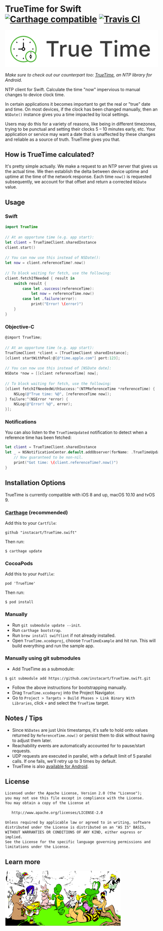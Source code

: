 # TrueTime for Swift [![Carthage compatible](https://img.shields.io/badge/Carthage-compatible-4BC51D.svg?style=flat)](https://github.com/Carthage/Carthage) [![Travis CI](https://travis-ci.org/instacart/TrueTime.swift.svg?branch=master)](https://travis-ci.org/instacart/TrueTime.swift)

![TrueTime](truetime.png "TrueTime for Swift")

*Make sure to check out our counterpart too: [TrueTime](https://github.com/instacart/truetime-android), an NTP library for Android.*

NTP client for Swift. Calculate the time "now" impervious to manual changes to device clock time.

In certain applications it becomes important to get the real or "true" date and time. On most devices, if the clock has been changed manually, then an `NSDate()` instance gives you a time impacted by local settings.

Users may do this for a variety of reasons, like being in different timezones, trying to be punctual and setting their clocks 5 – 10 minutes early, etc. Your application or service may want a date that is unaffected by these changes and reliable as a source of truth. TrueTime gives you that.

## How is TrueTime calculated?

It's pretty simple actually. We make a request to an NTP server that gives us the actual time. We then establish the delta between device uptime and uptime at the time of the network response. Each time `now()` is requested subsequently, we account for that offset and return a corrected `NSDate` value.

## Usage

### Swift
```swift
import TrueTime

// At an opportune time (e.g. app start):
let client = TrueTimeClient.sharedInstance
client.start()

// You can now use this instead of NSDate():
let now = client.referenceTime?.now()

// To block waiting for fetch, use the following:
client.fetchIfNeeded { result in
    switch result {
        case let .success(referenceTime):
            let now = referenceTime.now()
        case let .failure(error):
            print("Error! \(error)")
    }
}
```
### Objective-C
```objective-c
@import TrueTime;

// At an opportune time (e.g. app start):
TrueTimeClient *client = [TrueTimeClient sharedInstance];
[client startWithPool:@[@"time.apple.com"] port:123];

// You can now use this instead of [NSDate date]:
NSDate *now = [[client referenceTime] now];

// To block waiting for fetch, use the following:
[client fetchIfNeededWithSuccess:^(NTPReferenceTime *referenceTime) {
    NSLog(@"True time: %@", [referenceTime now]);
} failure:^(NSError *error) {
    NSLog(@"Error! %@", error);
}];
```

### Notifications

You can also listen to the `TrueTimeUpdated` notification to detect when a reference time has been fetched:

```swift
let client = TrueTimeClient.sharedInstance
let _ = NSNotificationCenter.default.addObserver(forName: .TrueTimeUpdated, object: client) { _ in
    // Now guaranteed to be non-nil.
    print("Got time: \(client.referenceTime?.now()")
}
```

## Installation Options

TrueTime is currently compatible with iOS 8 and up, macOS 10.10 and tvOS 9.

### [Carthage](https://github.com/Carthage/Carthage) (recommended)

Add this to your `Cartfile`:

```
github "instacart/TrueTime.swift"
```

Then run:
```
$ carthage update
```

### CocoaPods

Add this to your `Podfile`:

```
pod 'TrueTime'
```

Then run:
```
$ pod install
```

### Manually

* Run `git submodule update --init`.
* Run `carthage bootstrap`.
* Run `brew install swiftlint` if not already installed.
* Open `TrueTime.xcodeproj`, choose `TrueTimeExample` and hit run. This will build everything and run the sample app.

### Manually using git submodules

* Add TrueTime as a submodule:

```
$ git submodule add https://github.com/instacart/TrueTime.swift.git
```

* Follow the above instructions for bootstrapping manually.
* Drag `TrueTime.xcodeproj` into the Project Navigator.
* Go to `Project > Targets > Build Phases > Link Binary With Libraries`, click `+` and select the `TrueTime` target.

## Notes / Tips

* Since `NSDates` are just Unix timestamps, it's safe to hold onto values returned by `ReferenceTime.now()` or persist them to disk without having to adjust them later.
* Reachability events are automatically accounted for to pause/start requests.
* UDP requests are executed in parallel, with a default limit of 5 parallel calls. If one fails, we'll retry up to 3 times by default.
* TrueTime is also [available for Android](https://github.com/instacart/truetime-android).

## License

```
Licensed under the Apache License, Version 2.0 (the "License");
you may not use this file except in compliance with the License.
You may obtain a copy of the License at

   http://www.apache.org/licenses/LICENSE-2.0

Unless required by applicable law or agreed to in writing, software
distributed under the License is distributed on an "AS IS" BASIS,
WITHOUT WARRANTIES OR CONDITIONS OF ANY KIND, either express or implied.
See the License for the specific language governing permissions and
limitations under the License.
```

## Learn more

[![NTP](ntp.gif "Read more about the NTP protocol")](https://www.eecis.udel.edu/~mills/ntp/html/index.html)
